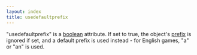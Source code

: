```yaml
---
layout: index
title: usedefaultprefix
---
```


"usedefaultprefix" is a [boolean](../types/boolean.html) attribute. If set to true, the object's [prefix](prefix.html) is ignored if set, and a default prefix is used instead - for English games, "a" or "an" is used.
